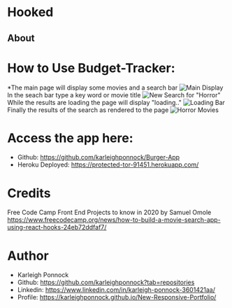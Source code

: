# Hooked
## About
    

# How to Use Budget-Tracker:
*The main page will display some movies and a search bar
![Main Display](./assets/main.png)
 In the seach bar type a key word or movie title
 ![New Search for "Horror"](./public/assets/newsearch.png)
 While the results are loading the page will display "loading.."
 ![Loading Bar](./public/assets/loading.png)
 Finally the results of the search as rendered to the page
 ![Horror Movies](./public/assets/horror.png)


# Access the app here: 
* Github: https://github.com/karleighponnock/Burger-App
* Heroku Deployed: https://protected-tor-91451.herokuapp.com/

# Credits
Free Code Camp Front End Projects to know in 2020 by Samuel Omole
https://www.freecodecamp.org/news/how-to-build-a-movie-search-app-using-react-hooks-24eb72ddfaf7/


# Author
 * Karleigh Ponnock
* Github: https://github.com/karleighponnock?tab=repositories
* Linkedin: https://www.linkedin.com/in/karleigh-ponnock-3601421aa/
* Profile: https://karleighponnock.github.io/New-Responsive-Portfolio/
